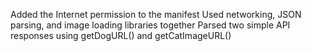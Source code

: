 Added the Internet permission to the manifest
Used networking, JSON parsing, and image loading libraries together
Parsed two simple API responses using getDogURL() and getCatImageURL()
